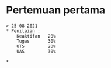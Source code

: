 # Pertemuan pertama
    > 25-08-2021 
    * Penilaian : 
        Keaktifan   20%
        Tugas       30%
        UTS         20%
        UAS         30% 

    *    
